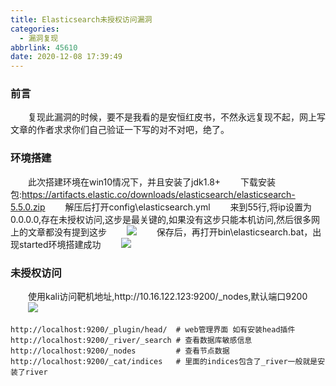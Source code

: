 ```yaml
---
title: Elasticsearch未授权访问漏洞
categories:
  - 漏洞复现
abbrlink: 45610
date: 2020-12-08 17:39:49
---
```


### 前言
　　复现此漏洞的时候，要不是我看的是安恒红皮书，不然永远复现不起，网上写文章的作者求求你们自己验证一下写的对不对吧，绝了。
<!-- more -->
### 环境搭建
　　此次搭建环境在win10情况下，并且安装了jdk1.8+
　　下载安装包:https://artifacts.elastic.co/downloads/elasticsearch/elasticsearch-5.5.0.zip
　　解压后打开config\elasticsearch.yml
　　来到55行,将ip设置为0.0.0.0,存在未授权访问,这步是最关键的,如果没有这步只能本机访问,然后很多网上的文章都没有提到这步
　　<img src="https://s3.ax1x.com/2020/12/08/rpn6d1.jpg">
　　保存后，再打开bin\elasticsearch.bat，出现started环境搭建成功
　　<img src="https://s3.ax1x.com/2020/12/08/rpu1fK.jpg">

### 未授权访问
　　使用kali访问靶机地址,http://<span></span>10.16.122.123:9200/_nodes,默认端口9200
　　<img src="https://s3.ax1x.com/2020/12/08/rpuqB9.png">
　　

```
http://localhost:9200/_plugin/head/  # web管理界面 如有安装head插件
http://localhost:9200/_river/_search # 查看数据库敏感信息
http://localhost:9200/_nodes         # 查看节点数据
http://localhost:9200/_cat/indices   # 里面的indices包含了_river一般就是安装了river
```

